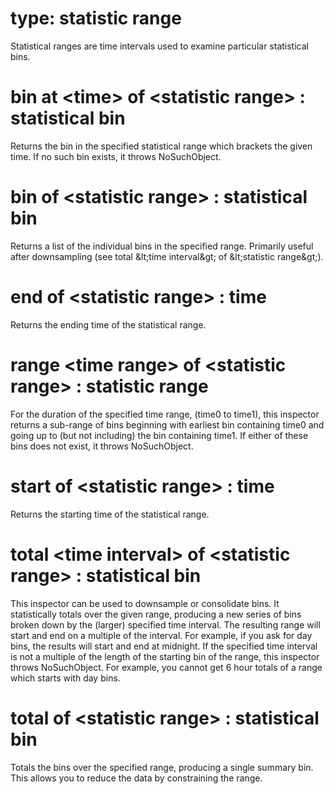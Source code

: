 # type: statistic range

Statistical ranges are time intervals used to examine particular statistical bins.

# bin at &lt;time&gt; of &lt;statistic range&gt; : statistical bin

Returns the bin in the specified statistical range which brackets the given time. If no such bin exists, it throws NoSuchObject.

# bin of &lt;statistic range&gt; : statistical bin

Returns a list of the individual bins in the specified range. Primarily useful after downsampling (see total &amp;lt;time interval&amp;gt; of &amp;lt;statistic range&amp;gt;).

# end of &lt;statistic range&gt; : time

Returns the ending time of the statistical range.

# range &lt;time range&gt; of &lt;statistic range&gt; : statistic range

For the duration of the specified time range, (time0 to time1), this inspector returns a sub-range of bins beginning with earliest bin containing time0 and going up to (but not including) the bin containing time1. If either of these bins does not exist, it throws NoSuchObject.

# start of &lt;statistic range&gt; : time

Returns the starting time of the statistical range.

# total &lt;time interval&gt; of &lt;statistic range&gt; : statistical bin

This inspector can be used to downsample or consolidate bins. It statistically totals over the given range, producing a new series of bins broken down by the (larger) specified time interval. The resulting range will start and end on a multiple of the interval. For example, if you ask for day bins, the results will start and end at midnight. If the specified time interval is not a multiple of the length of the starting bin of the range, this inspector throws NoSuchObject. For example, you cannot get 6 hour totals of a range which starts with day bins.

# total of &lt;statistic range&gt; : statistical bin

Totals the bins over the specified range, producing a single summary bin. This allows you to reduce the data by constraining the range.
